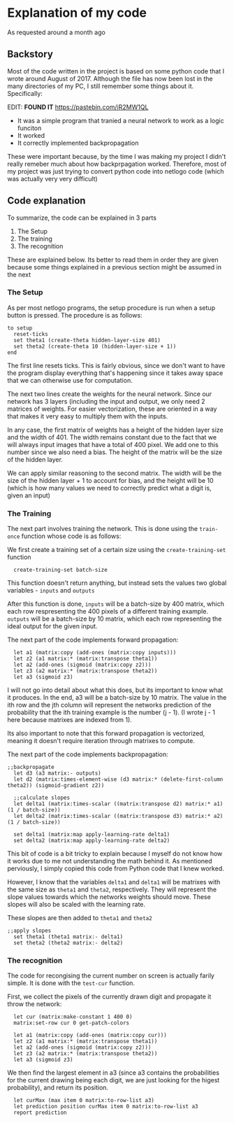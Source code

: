 # Explanation of my code

As requested around a month ago

## Backstory

Most of the code written in the project is based on some python code that I wrote around August of 2017. Although the file has now been 
lost in the many directories of my PC, I still remember some things about it. Specifically: 

EDIT: **FOUND IT** https://pastebin.com/iR2MW1QL

* It was a simple program that tranied a neural network to work as a logic funciton
* It worked
* It correctly implemented backpropagation

These were important because, by the time I was making my project I didn't really remeber much about how backprpagation worked. Therefore,
most of my project was just trying to convert python code into netlogo code (which was actually very very difficult)

## Code explanation

To summarize, the code can be explained in 3 parts

1. The Setup
2. The training
3. The recognition 

These are explained below. Its better to read them in order they are given because some things explained in a previous section might
be assumed in the next

### The Setup

As per most netlogo programs, the setup procedure is run when a setup button is pressed. The procedure is as follows:

```
to setup
  reset-ticks
  set theta1 (create-theta hidden-layer-size 401)
  set theta2 (create-theta 10 (hidden-layer-size + 1))
end
```

The first line resets ticks. This is fairly obvious, since we don't want to have the program display everything that's happening since
it takes away space that we can otherwise use for computation.

The next two lines create the weights for the neural network. Since our network has 3 layers (including the input and output, we only need 2 matrices of weights. For easier vectorization, these are oriented in a way that makes it very easy to multiply them with the inputs. 

In any case, the first matrix of weights has a height of the hidden layer size and the width of 401. The width remains constant due to the fact that we will always input images that have a total of 400 pixel. We add one to this number since we also need a bias. The height
of the matrix will be the size of the hidden layer. 

We can apply similar reasoning to the second matrix. The width will be the size of the hidden layer + 1 to account for bias, and the
height will be 10 (which is how many values we need to correctly predict what a digit is, given an input)

### The Training

The next part involves training the network. This is done using the ```train-once``` function whose code is as follows:

We first create a training set of a certain size using the ```create-training-set``` function
```
  create-training-set batch-size
```
This function doesn't return anything, but instead sets the values two global variables - ```inputs``` and ```outputs```

After this function is done, ```inputs``` will be a batch-size by 400 matrix, which each row respresenting the 400 pixels of a different training example. ```outputs``` will be a batch-size by 10 matrix, which each row representing the ideal output for the given input.

The next part of the code implements forward propagation:

```
  let a1 (matrix:copy (add-ones (matrix:copy inputs)))
  let z2 (a1 matrix:* (matrix:transpose theta1))
  let a2 (add-ones (sigmoid (matrix:copy z2)))
  let z3 (a2 matrix:* (matrix:transpose theta2))
  let a3 (sigmoid z3)
```

I will not go into detail about what this does, but its important to know what it produces. In the end, a3 will be a batch-size by 10 matrix. The value in the ith row and the jth column will represent the networks prediction of the probability that the ith training example is the number (j - 1). (I wrote j - 1 here because matrixes are indexed from 1).

Its also important to note that this forward propagation is vectorized, meaning it doesn't require iteration through matrixes to compute. 

The next part of the code implements backpropagation:
```
;;backpropagate
  let d3 (a3 matrix:- outputs)
  let d2 (matrix:times-element-wise (d3 matrix:* (delete-first-column theta2)) (sigmoid-gradient z2))

  ;;calculate slopes
  let delta1 (matrix:times-scalar ((matrix:transpose d2) matrix:* a1) (1 / batch-size))
  let delta2 (matrix:times-scalar ((matrix:transpose d3) matrix:* a2) (1 / batch-size))
  
  set delta1 (matrix:map apply-learning-rate delta1)
  set delta2 (matrix:map apply-learning-rate delta2)
```

This bit of code is a bit tricky to explain because I myself do not know how it works due to me not understanding the math behind it. As mentioned perviously, I simply copied this code from Python code that I knew worked.

However, I know that the variables ```delta1``` and ```delta1``` will be matrixes with the same size as ```theta1``` and ```theta2```, respectively. They will represent the slope values towards which the networks weights should move. These slopes will also be scaled with the learning rate.

These slopes are then added to ```theta1``` and ```theta2```

```
;;apply slopes
  set theta1 (theta1 matrix:- delta1)
  set theta2 (theta2 matrix:- delta2)
```

### The recognition

The code for recongising the current number on screen is actually farily simple. It is done with the ```test-cur``` function.

First, we collect the pixels of the currently drawn digit and propagate it throw the network:

```
  let cur (matrix:make-constant 1 400 0)
  matrix:set-row cur 0 get-patch-colors

  let a1 (matrix:copy (add-ones (matrix:copy cur)))
  let z2 (a1 matrix:* (matrix:transpose theta1))
  let a2 (add-ones (sigmoid (matrix:copy z2)))
  let z3 (a2 matrix:* (matrix:transpose theta2))
  let a3 (sigmoid z3)
```
We then find the largest element in a3 (since a3 contains the probabilities for the current drawing being each digit, we are just looking for the higest probability), and return its position. 

```
  let curMax (max item 0 matrix:to-row-list a3)
  let prediction position curMax item 0 matrix:to-row-list a3
  report prediction
```

